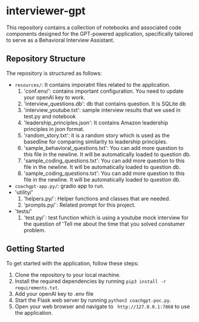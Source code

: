 # interviewer-gpt

This repository contains a collection of notebooks and associated code components designed for the GPT-powered application, specifically tailored to serve as a Behavioral Interview Assistant.

## Repository Structure

The repository is structured as follows:

- `resources/`: It contains imporatnt files related to the application.
    1. 'conf.env/': contains important configuration. You need to update your openAI key to work.
    2. 'interview_questions.db': db that contains question. It is SQLite db
    3. 'interview_youtube.txt': sample interview results that we used in test.py and notebook
    4. 'leadership_principles.json': It contains Amazon leadership principles in json format. 
    5. 'random_story.txt': it is a random story which is used as the basedline for comparing similarity to leadership principles.
    6. 'sample_behavioral_questions.txt': You can add more question to this file in the newline. It will be automatically loaded to question db.
    7. 'sample_coding_questions.txt': You can add more question to this file in the newline. It will be automatically loaded to question db. 
    8. 'sample_coding_questions.txt': You can add more question to this file in the newline. It will be automatically loaded to question db.  
- `coachgpt-app.py/`: gradio app to run.
- 'utility/'
    1. 'helpers.py/`: Helper functions and classes that are needed.
    2. 'prompts.py/`: Related prompt for this project.
- 'tests/'
    1.  'test.py/`: test function which is using a youtube mock interview for the question of 'Tell me about the time that you solved constumer problem.

## Getting Started

To get started with the application, follow these steps:

1. Clone the repository to your local machine.
2. Install the required dependencies by running `pip3 install -r requirements.txt`.
3. Add your openAI key to .env file
4. Start the Flask web server by running `python3 coachgpt-poc.py`.
5. Open your web browser and navigate to ` http://127.0.0.1:7860` to use the application.





